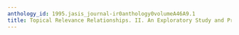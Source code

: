 ```yaml
---
anthology_id: 1995.jasis_journal-ir0anthology0volumeA46A9.1
title: Topical Relevance Relationships. II. An Exploratory Study and Preliminary Typology
---
```

